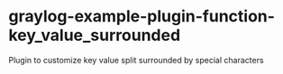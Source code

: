 # graylog-example-plugin-function-key_value_surrounded
Plugin to customize key value split surrounded by special characters

